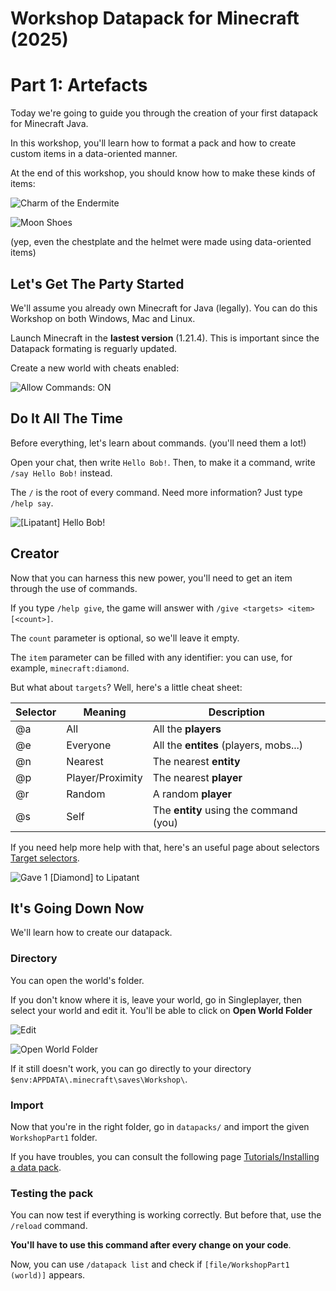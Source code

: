 # Workshop Datapack for Minecraft (2025)

# Part 1: Artefacts

Today we're going to guide you through the creation of your first datapack for Minecraft Java.

In this workshop, you'll learn how to format a pack and how to create custom items in a data-oriented manner.

At the end of this workshop, you should know how to make these kinds of items:

![Charm of the Endermite](doc/CharmOfTheEndermite.png)

![Moon Shoes](doc/MoonShoes.png)

(yep, even the chestplate and the helmet were made using data-oriented items)

## Let's Get The Party Started

We'll assume you already own Minecraft for Java (legally). You can do this Workshop on both Windows, Mac and Linux.

Launch Minecraft in the **lastest version** (1.21.4). This is important since the Datapack formating is reguarly updated.

Create a new world with cheats enabled:

![Allow Commands: ON](doc/CreateNewWorld.png)

## Do It All The Time

Before everything, let's learn about commands. (you'll need them a lot!)

Open your chat, then write `Hello Bob!`. Then, to make it a command, write `/say Hello Bob!` instead.

The `/` is the root of every command. Need more information? Just type `/help say`.

![[Lipatant] Hello Bob!](doc/SayHelloBob.png)

## Creator

Now that you can harness this new power, you'll need to get an item through the use of commands.

If you type `/help give`, the game will answer with `/give <targets> <item> [<count>]`.

The `count` parameter is optional, so we'll leave it empty.

The `item` parameter can be filled with any identifier: you can use, for example, `minecraft:diamond`.

But what about `targets`? Well, here's a little cheat sheet:

| Selector              | Meaning           | Description                               |
| -------------         | -------------     | -------------                             |
| @a                    | All               | All the **players**                       |
| @e                    | Everyone          | All the **entites** (players, mobs...)    |
| @n                    | Nearest           | The nearest **entity**                    |
| @p                    | Player/Proximity  | The nearest **player**                    |
| @r                    | Random            | A random **player**                       |
| @s                    | Self              | The **entity** using the command (you)    |

If you need help more help with that, here's an useful page about selectors [Target selectors](https://minecraft.wiki/w/Target_selectors).

![Gave 1 [Diamond] to Lipatant](doc/GaveDiamond.png)

## It's Going Down Now

We'll learn how to create our datapack.

### **Directory**

You can open the world's folder.

If you don't know where it is, leave your world, go in Singleplayer, then select your world and edit it. You'll be able to click on **Open World Folder**

![Edit](doc/EditWorld.png)

![Open World Folder](doc/OpenWorldFolder.png)

If it still doesn't work, you can go directly to your directory `$env:APPDATA\.minecraft\saves\Workshop\`.

### **Import**

Now that you're in the right folder, go in `datapacks/` and import the given `WorkshopPart1` folder.

If you have troubles, you can consult the following page [Tutorials/Installing a data pack](https://minecraft.wiki/w/Tutorials/Installing_a_data_pack).

### **Testing the pack**

You can now test if everything is working correctly. But before that, use the `/reload` command.

**You'll have to use this command after every change on your code**.

Now, you can use `/datapack list` and check if `[file/WorkshopPart1 (world)]` appears.